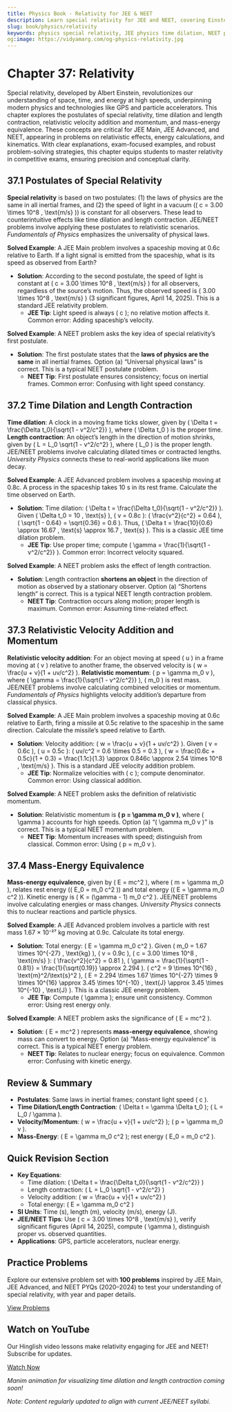 ```yaml
---
title: Physics Book - Relativity for JEE & NEET
description: Learn special relativity for JEE and NEET, covering Einstein’s postulates, time dilation, length contraction, velocity addition, and mass-energy equivalence, with practice MCQs.
slug: book/physics/relativity
keywords: physics special relativity, JEE physics time dilation, NEET physics mass-energy equivalence, modern physics
og:image: https://vidyamarg.com/og-physics-relativity.jpg
---
```


# Chapter 37: Relativity

Special relativity, developed by Albert Einstein, revolutionizes our understanding of space, time, and energy at high speeds, underpinning modern physics and technologies like GPS and particle accelerators. This chapter explores the postulates of special relativity, time dilation and length contraction, relativistic velocity addition and momentum, and mass-energy equivalence. These concepts are critical for JEE Main, JEE Advanced, and NEET, appearing in problems on relativistic effects, energy calculations, and kinematics. With clear explanations, exam-focused examples, and robust problem-solving strategies, this chapter equips students to master relativity in competitive exams, ensuring precision and conceptual clarity.

## 37.1 Postulates of Special Relativity

**Special relativity** is based on two postulates: (1) the laws of physics are the same in all inertial frames, and (2) the speed of light in a vacuum (\( c = 3.00 \times 10^8 \, \text{m/s} \)) is constant for all observers. These lead to counterintuitive effects like time dilation and length contraction. JEE/NEET problems involve applying these postulates to relativistic scenarios. *Fundamentals of Physics* emphasizes the universality of physical laws.

**Solved Example**: A JEE Main problem involves a spaceship moving at 0.6c relative to Earth. If a light signal is emitted from the spaceship, what is its speed as observed from Earth?
- **Solution**: According to the second postulate, the speed of light is constant at \( c = 3.00 \times 10^8 \, \text{m/s} \) for all observers, regardless of the source’s motion. Thus, the observed speed is \( 3.00 \times 10^8 \, \text{m/s} \) (3 significant figures, April 14, 2025). This is a standard JEE relativity problem.
  - **JEE Tip**: Light speed is always \( c \); no relative motion affects it. Common error: Adding spaceship’s velocity.

**Solved Example**: A NEET problem asks the key idea of special relativity’s first postulate.
- **Solution**: The first postulate states that the **laws of physics are the same** in all inertial frames. Option (a) “Universal physical laws” is correct. This is a typical NEET postulate problem.
  - **NEET Tip**: First postulate ensures consistency; focus on inertial frames. Common error: Confusing with light speed constancy.

## 37.2 Time Dilation and Length Contraction

**Time dilation**: A clock in a moving frame ticks slower, given by \( \Delta t = \frac{\Delta t_0}{\sqrt{1 - v^2/c^2}} \), where \( \Delta t_0 \) is the proper time. **Length contraction**: An object’s length in the direction of motion shrinks, given by \( L = L_0 \sqrt{1 - v^2/c^2} \), where \( L_0 \) is the proper length. JEE/NEET problems involve calculating dilated times or contracted lengths. *University Physics* connects these to real-world applications like muon decay.

**Solved Example**: A JEE Advanced problem involves a spaceship moving at 0.8c. A process in the spaceship takes 10 s in its rest frame. Calculate the time observed on Earth.
- **Solution**: Time dilation: \( \Delta t = \frac{\Delta t_0}{\sqrt{1 - v^2/c^2}} \). Given \( \Delta t_0 = 10 \, \text{s} \), \( v = 0.8c \): \( \frac{v^2}{c^2} = 0.64 \), \( \sqrt{1 - 0.64} = \sqrt{0.36} = 0.6 \). Thus, \( \Delta t = \frac{10}{0.6} \approx 16.67 \, \text{s} \approx 16.7 \, \text{s} \). This is a classic JEE time dilation problem.
  - **JEE Tip**: Use proper time; compute \( \gamma = \frac{1}{\sqrt{1 - v^2/c^2}} \). Common error: Incorrect velocity squared.

**Solved Example**: A NEET problem asks the effect of length contraction.
- **Solution**: Length contraction **shortens an object** in the direction of motion as observed by a stationary observer. Option (a) “Shortens length” is correct. This is a typical NEET length contraction problem.
  - **NEET Tip**: Contraction occurs along motion; proper length is maximum. Common error: Assuming time-related effect.

## 37.3 Relativistic Velocity Addition and Momentum

**Relativistic velocity addition**: For an object moving at speed \( u \) in a frame moving at \( v \) relative to another frame, the observed velocity is \( w = \frac{u + v}{1 + uv/c^2} \). **Relativistic momentum**: \( p = \gamma m_0 v \), where \( \gamma = \frac{1}{\sqrt{1 - v^2/c^2}} \), \( m_0 \) is rest mass. JEE/NEET problems involve calculating combined velocities or momentum. *Fundamentals of Physics* highlights velocity addition’s departure from classical physics.

**Solved Example**: A JEE Main problem involves a spaceship moving at 0.6c relative to Earth, firing a missile at 0.5c relative to the spaceship in the same direction. Calculate the missile’s speed relative to Earth.
- **Solution**: Velocity addition: \( w = \frac{u + v}{1 + uv/c^2} \). Given \( v = 0.6c \), \( u = 0.5c \): \( uv/c^2 = 0.6 \times 0.5 = 0.3 \), \( w = \frac{0.6c + 0.5c}{1 + 0.3} = \frac{1.1c}{1.3} \approx 0.846c \approx 2.54 \times 10^8 \, \text{m/s} \). This is a standard JEE velocity addition problem.
  - **JEE Tip**: Normalize velocities with \( c \); compute denominator. Common error: Using classical addition.

**Solved Example**: A NEET problem asks the definition of relativistic momentum.
- **Solution**: Relativistic momentum is **\( p = \gamma m_0 v \)**, where \( \gamma \) accounts for high speeds. Option (a) “\( \gamma m_0 v \)” is correct. This is a typical NEET momentum problem.
  - **NEET Tip**: Momentum increases with speed; distinguish from classical. Common error: Using \( p = m_0 v \).

## 37.4 Mass-Energy Equivalence

**Mass-energy equivalence**, given by \( E = mc^2 \), where \( m = \gamma m_0 \), relates rest energy (\( E_0 = m_0 c^2 \)) and total energy (\( E = \gamma m_0 c^2 \)). Kinetic energy is \( K = (\gamma - 1) m_0 c^2 \). JEE/NEET problems involve calculating energies or mass changes. *University Physics* connects this to nuclear reactions and particle physics.

**Solved Example**: A JEE Advanced problem involves a particle with rest mass 1.67 × 10⁻²⁷ kg moving at 0.9c. Calculate its total energy.
- **Solution**: Total energy: \( E = \gamma m_0 c^2 \). Given \( m_0 = 1.67 \times 10^{-27} \, \text{kg} \), \( v = 0.9c \), \( c = 3.00 \times 10^8 \, \text{m/s} \): \( \frac{v^2}{c^2} = 0.81 \), \( \gamma = \frac{1}{\sqrt{1 - 0.81}} = \frac{1}{\sqrt{0.19}} \approx 2.294 \). \( c^2 = 9 \times 10^{16} \, \text{m}^2/\text{s}^2 \), \( E = 2.294 \times 1.67 \times 10^{-27} \times 9 \times 10^{16} \approx 3.45 \times 10^{-10} \, \text{J} \approx 3.45 \times 10^{-10} \, \text{J} \). This is a classic JEE energy problem.
  - **JEE Tip**: Compute \( \gamma \); ensure unit consistency. Common error: Using rest energy only.

**Solved Example**: A NEET problem asks the significance of \( E = mc^2 \).
- **Solution**: \( E = mc^2 \) represents **mass-energy equivalence**, showing mass can convert to energy. Option (a) “Mass-energy equivalence” is correct. This is a typical NEET energy problem.
  - **NEET Tip**: Relates to nuclear energy; focus on equivalence. Common error: Confusing with kinetic energy.

## Review & Summary
- **Postulates**: Same laws in inertial frames; constant light speed \( c \).
- **Time Dilation/Length Contraction**: \( \Delta t = \gamma \Delta t_0 \); \( L = L_0 / \gamma \).
- **Velocity/Momentum**: \( w = \frac{u + v}{1 + uv/c^2} \); \( p = \gamma m_0 v \).
- **Mass-Energy**: \( E = \gamma m_0 c^2 \); rest energy \( E_0 = m_0 c^2 \).

## Quick Revision Section
- **Key Equations**:
  - Time dilation: \( \Delta t = \frac{\Delta t_0}{\sqrt{1 - v^2/c^2}} \)
  - Length contraction: \( L = L_0 \sqrt{1 - v^2/c^2} \)
  - Velocity addition: \( w = \frac{u + v}{1 + uv/c^2} \)
  - Total energy: \( E = \gamma m_0 c^2 \)
- **SI Units**: Time (s), length (m), velocity (m/s), energy (J).
- **JEE/NEET Tips**: Use \( c = 3.00 \times 10^8 \, \text{m/s} \), verify significant figures (April 14, 2025), compute \( \gamma \), distinguish proper vs. observed quantities.
- **Applications**: GPS, particle accelerators, nuclear energy.

## Practice Problems
Explore our extensive problem set with **100 problems** inspired by JEE Main, JEE Advanced, and NEET PYQs (2020–2024) to test your understanding of special relativity, with year and paper details.

[View Problems](./problems.md)

<!-- [View Solutions](/books/physics/relativity/solutions) -->

## Watch on YouTube
Our Hinglish video lessons make relativity engaging for JEE and NEET! Subscribe for updates.

[Watch Now](https://www.youtube.com/@VidyaMargbyRaviShankar-w9u) <!-- Update with specific video link when available -->

*Manim animation for visualizing time dilation and length contraction coming soon!*

*Note: Content regularly updated to align with current JEE/NEET syllabi.*